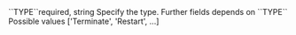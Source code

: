 <tr><td>``TYPE``</td><td>required, string</td>
<td>Specify the type. Further fields depends on ``TYPE``<br/>
Possible values ['Terminate', 'Restart', ...]</td>
<td></td>
<td></td>
</tr>